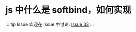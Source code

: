 # js 中什么是 softbind，如何实现



::: tip Issue 
 欢迎在 Issue 中讨论: [Issue 33](https://github.com/shfshanyue/Daily-Question/issues/33) 
:::

